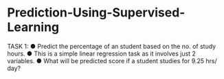 # Prediction-Using-Supervised-Learning
TASK 1: ● Predict the percentage of an student based on the no. of study hours. ● This is a simple linear regression task as it involves just 2 variables. ● What will be predicted score if a student studies for 9.25 hrs/ day?
